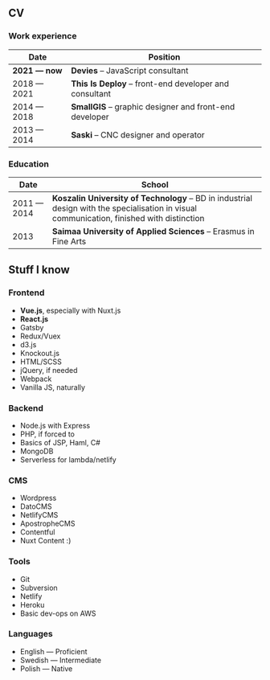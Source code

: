 ## CV

### Work experience

| Date              | Position |
| ------            | -------- |
| **2021 &mdash; now**| **Devies** &ndash; JavaScript consultant
| 2018 &mdash; 2021   | **This Is Deploy** &ndash; front-end developer and consultant
| 2014 &mdash; 2018   | **SmallGIS** &ndash; graphic designer and front-end developer
| 2013 &mdash; 2014	  | **Saski** &ndash; CNC designer and operator

### Education

| Date              | School |
| ------            | ------ |
| 2011 &mdash; 2014 | **Koszalin University of Technology** &ndash; BD in industrial design with the specialisation in visual communication, finished with distinction
| 2013 | **Saimaa University of Applied Sciences** &ndash; Erasmus in Fine Arts

## Stuff I know

### Frontend

* **Vue.js**, especially with Nuxt.js
* **React.js**
* Gatsby
* Redux/Vuex
* d3.js
* Knockout.js
* HTML/SCSS
* jQuery, if needed
* Webpack
* Vanilla JS, naturally

### Backend

* Node.js with Express
* PHP, if forced to
* Basics of JSP, Haml, C#
* MongoDB
* Serverless for lambda/netlify

### CMS

* Wordpress
* DatoCMS
* NetlifyCMS
* ApostropheCMS
* Contentful
* Nuxt Content :)

### Tools

* Git
* Subversion
* Netlify
* Heroku
* Basic dev-ops on AWS


### Languages

* English — Proficient
* Swedish — Intermediate
* Polish — Native
